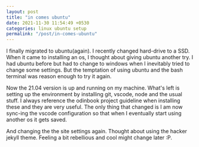 ```yaml
---
layout: post
title: "in comes ubuntu"
date: 2021-11-30 11:54:49 +0530
categories: linux ubuntu setup
permalink: "/post/in-comes-ubuntu"
---
```


I finally migrated to ubuntu(again). I recently changed hard-drive to a SSD. When it came to installing an os, I thought about giving ubuntu another try. I had ubuntu before but had to change to windows when I inevitably tried to change some settings. But the temptation of using ubuntu and the bash terminal was reason enough to try it again.

Now the 21.04 version is up and running on my machine. What's left is setting up the environment by installing git, vscode, node and the usual stuff. I always reference the odinbook project guideline when installing these and they are very useful. The only thing that changed is I am now sync-ing the vscode configuration so that when I eventually start using another os it gets saved.

And changing the the site settings again. Thought about using the hacker jekyll theme. Feeling a bit rebellious and cool might change later :P.
